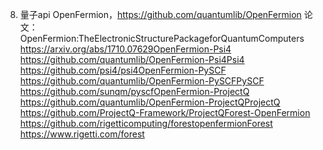 8.  量子api
    OpenFermion，https://github.com/quantumlib/OpenFermion
    论文：OpenFermion:TheElectronicStructurePackageforQuantumComputers
    https://arxiv.org/abs/1710.07629OpenFermion-Psi4
    https://github.com/quantumlib/OpenFermion-Psi4Psi4
    https://github.com/psi4/psi4OpenFermion-PySCF
    https://github.com/quantumlib/OpenFermion-PySCFPySCF
    https://github.com/sunqm/pyscfOpenFermion-ProjectQ
    https://github.com/quantumlib/OpenFermion-ProjectQProjectQ
    https://github.com/ProjectQ-Framework/ProjectQForest-OpenFermion
    https://github.com/rigetticomputing/forestopenfermionForest
    https://www.rigetti.com/forest